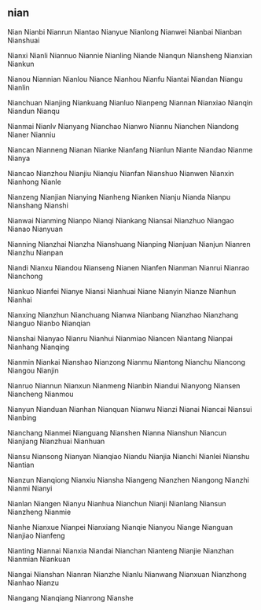 nian
---

Nian Nianbi Nianrun Niantao Nianyue Nianlong Nianwei Nianbai Nianban Nianshuai

Nianxi Nianli Niannuo Niannie Nianling Niande Nianqun Niansheng Nianxian Niankun

Nianou Niannian Nianlou Niance Nianhou Nianfu Niantai Niandan Niangu Nianlin

Nianchuan Nianjing Niankuang Nianluo Nianpeng Niannan Nianxiao Nianqin Niandun Nianqu

Nianmai Nianlv Nianyang Nianchao Nianwo Niannu Nianchen Niandong Nianer Nianniu

Niancan Nianneng Nianan Nianke Nianfang Nianlun Niante Niandao Nianme Nianya

Niancao Nianzhou Nianjiu Nianqiu Nianfan Nianshuo Nianwen Nianxin Nianhong Nianle

Nianzeng Nianjian Nianying Nianheng Nianken Nianju Nianda Nianpu Nianshang Nianshi

Nianwai Nianming Nianpo Nianqi Niankang Niansai Nianzhuo Niangao Nianao Nianyuan

Nianning Nianzhai Nianzha Nianshuang Nianping Nianjuan Nianjun Nianren Nianzhu Nianpan

Niandi Nianxu Niandou Nianseng Nianen Nianfen Nianman Nianrui Nianrao Nianchong

Niankuo Nianfei Nianye Niansi Nianhuai Niane Nianyin Nianze Nianhun Nianhai

Nianxing Nianzhun Nianchuang Nianwa Nianbang Nianzhao Nianzhang Nianguo Nianbo   Nianqian

Nianshai Nianyao Nianru Nianhui Nianmiao Niancen Niantang Nianpai Nianhang Nianqing

Nianmin Niankai Nianshao Nianzong Nianmu Niantong Nianchu Niancong Niangou Nianjin

Nianruo Niannun Nianxun Nianmeng Nianbin Niandui Nianyong Niansen Niancheng Nianmou

Nianyun Nianduan Nianhan Nianquan Nianwu Nianzi Nianai Niancai Niansui Nianbing

Nianchang Nianmei Nianguang Nianshen Nianna Nianshun Niancun Nianjiang Nianzhuai Nianhuan

Niansu Niansong Nianyan Nianqiao Niandu Nianjia Nianchi Nianlei Nianshu Niantian

Nianzun Nianqiong Nianxiu Niansha Niangeng Nianzhen Niangong Nianzhi Nianmi Nianyi

Nianlan Niangen Nianyu Nianhua Nianchun Nianji Nianlang Niansun Nianzheng Nianmie

Nianhe Nianxue Nianpei Nianxiang Nianqie Nianyou Niange Nianguan Nianjiao Nianfeng

Nianting Niannai Nianxia Niandai Nianchan Nianteng Nianjie Nianzhan Nianmian Niankuan

Niangai Nianshan Nianran Nianzhe Nianlu Nianwang Nianxuan Nianzhong Nianhao Nianzu

Niangang Nianqiang Nianrong Nianshe 